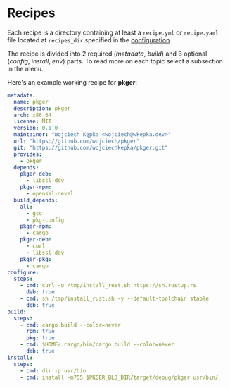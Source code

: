 # Recipes

Each recipe is a directory containing at least a `recipe.yml` or `recipe.yaml` file located at `recipes_dir` specified
in the [configuration](./configuration.md).

The recipe is divided into 2 required (*metadata*, *build*) and 3 optional (*config*, *install*, *env*) parts.
To read more on each topic select a subsection in the menu.

Here's an example working recipe for **pkger**:

```yaml
metadata:
  name: pkger
  description: pkger
  arch: x86_64
  license: MIT
  version: 0.1.0
  maintainer: "Wojciech Kępka <wojciech@wkepka.dev>"
  url: "https://github.com/wojciech/pkger"
  git: "https://github.com/wojciechkepka/pkger.git"
  provides:
    - pkger
  depends:
    pkger-deb:
      - libssl-dev
    pkger-rpm:
      - openssl-devel
  build_depends:
    all:
      - gcc
      - pkg-config
    pkger-rpm:
      - cargo
    pkger-deb:
      - curl
      - libssl-dev
    pkger-pkg:
      - cargo
configure:
  steps:
    - cmd: curl -o /tmp/install_rust.sh https://sh.rustup.rs
      deb: true
    - cmd: sh /tmp/install_rust.sh -y --default-toolchain stable
      deb: true
build:
  steps:
    - cmd: cargo build --color=never
      rpm: true
      pkg: true
    - cmd: $HOME/.cargo/bin/cargo build --color=never
      deb: true
install:
  steps:
    - cmd: dir -p usr/bin
    - cmd: install -m755 $PKGER_BLD_DIR/target/debug/pkger usr/bin/

```
